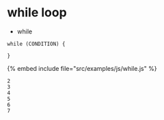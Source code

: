 # while loop

* while

```
while (CONDITION) {

}
```
{% embed include file="src/examples/js/while.js" %}

```
2
3
4
5
6
7
```


